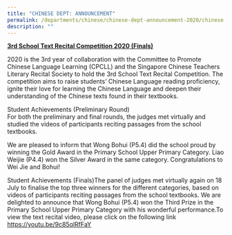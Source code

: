 ```yaml
---
title: "CHINESE DEPT: ANNOUNCEMENT"
permalink: /departments/chinese/chinese-dept-announcement-2020/chinese-dept-announcement
description: ""
---
```

<p dir="auto"><strong><u>3rd School Text Recital Competition 2020 (Finals)</u></strong></p>
<p dir="auto">2020 is the 3rd year of collaboration with the Committee to Promote Chinese Language Learning (CPCLL) and the Singapore Chinese Teachers Literary Recital Society to hold the 3rd School Text Recital Competition. The competition aims to raise students&rsquo; Chinese Language reading proficiency, ignite their love for learning the Chinese Language and deepen their understanding of the Chinese texts found in their textbooks.</p>
<p dir="auto">Student Achievements (Preliminary Round)<br />For both the preliminary and final rounds, the judges met virtually and studied the videos of participants reciting passages from the school textbooks.</p>
<p dir="auto">We are pleased to inform that Wong Bohui (P5.4) did the school proud by winning the Gold Award in the Primary School Upper Primary Category. Liao Weijie (P4.4) won the Silver Award in the same category. Congratulations to Wei Jie and Bohui!</p>
<p dir="auto">Student Achievements (Finals)The panel of judges met virtually again on 18 July to finalise the top three winners for the different categories, based on videos of participants reciting passages from the school textbooks. We are delighted to announce that Wong Bohui (P5.4) won the Third Prize in the Primary School Upper Primary Category with his wonderful performance.To view the text recital video, please click on the following link <a tabindex="0" role="link" href="https://www.youtube.com/watch?v=9c85qlRfFaY" target="_blank" rel="nofollow noopener">https://youtu.be/9c85qlRfFaY</a></p>